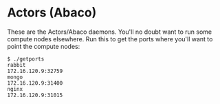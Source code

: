 # Actors (Abaco)

These are the Actors/Abaco daemons. You'll no doubt want to run some compute nodes elsewhere. Run this to get the ports where you'll want to point the compute nodes:

    $ ./getports 
    rabbit
    172.16.120.9:32759
    mongo
    172.16.120.9:31400
    nginx
    172.16.120.9:31015
    

